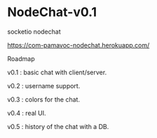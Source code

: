 # NodeChat-v0.1
socketio nodechat 

https://com-pamavoc-nodechat.herokuapp.com/


Roadmap 

v0.1 : basic chat with client/server. 

v0.2 : username support.

v0.3 : colors for the chat.

v0.4 : real UI.

v0.5 : history of the chat with a DB.
